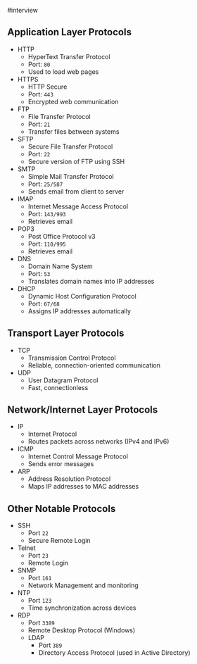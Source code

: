 #interview 
## Application Layer Protocols
* HTTP
	* HyperText Transfer Protocol
	* Port: `80`
	* Used to load web pages
* HTTPS
	* HTTP Secure
	* Port: `443`
	* Encrypted web communication
* FTP
	* File Transfer Protocol
	* Port: `21`
	* Transfer files between systems
* SFTP
	* Secure File Transfer Protocol
	* Port: `22`
	* Secure version of FTP using SSH
* SMTP
	* Simple Mail Transfer Protocol
	* Port: `25/587`
	* Sends email from client to server
* IMAP
	* Internet Message Access Protocol
	* Port: `143/993`
	* Retrieves email
* POP3
	* Post Office Protocol v3
	* Port: `110/995`
	* Retrieves email
* DNS
	* Domain Name System
	* Port: `53`
	* Translates domain names into IP addresses
* DHCP
	* Dynamic Host Configuration Protocol
	* Port: `67/68`
	* Assigns IP addresses automatically

## Transport Layer Protocols
* TCP
	* Transmission Control Protocol
	* Reliable, connection-oriented communication
* UDP 
	* User Datagram Protocol
	* Fast, connectionless 

## Network/Internet Layer Protocols
* IP
	* Internet Protocol
	* Routes packets across networks (IPv4 and IPv6)
* ICMP
	* Internet Control Message Protocol
	* Sends error messages
* ARP
	* Address Resolution Protocol
	* Maps IP addresses to MAC addresses

## Other Notable Protocols
* SSH
	* Port `22`
	* Secure Remote Login
* Telnet
	* Port `23`
	* Remote Login
* SNMP
	* Port `161`
	* Network Management and monitoring
* NTP
	* Port `123`
	* Time synchronization across devices
* RDP
	* Port `3389`
	* Remote Desktop Protocol (Windows)
	* LDAP 
		* Port `389`
		* Directory Access Protocol (used in Active Directory)
